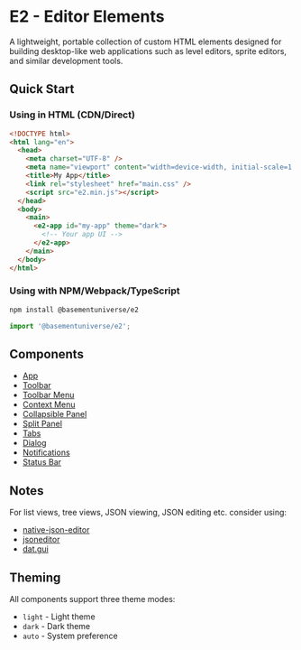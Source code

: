# E2 - Editor Elements

A lightweight, portable collection of custom HTML elements designed for building desktop-like web applications such as level editors, sprite editors, and similar development tools.

## Quick Start

### Using in HTML (CDN/Direct)

```html
<!DOCTYPE html>
<html lang="en">
  <head>
    <meta charset="UTF-8" />
    <meta name="viewport" content="width=device-width, initial-scale=1.0" />
    <title>My App</title>
    <link rel="stylesheet" href="main.css" />
    <script src="e2.min.js"></script>
  </head>
  <body>
    <main>
      <e2-app id="my-app" theme="dark">
        <!-- Your app UI -->
      </e2-app>
    </main>
  </body>
</html>
```

### Using with NPM/Webpack/TypeScript

```bash
npm install @basementuniverse/e2
```

```typescript
import '@basementuniverse/e2';
```

## Components

- [App](docs/app.md)
- [Toolbar](docs/toolbar.md)
- [Toolbar Menu](docs/toolbar-menu.md)
- [Context Menu](docs/context-menu.md)
- [Collapsible Panel](docs/collapsible-panel.md)
- [Split Panel](docs/split-panel.md)
- [Tabs](docs/tabs.md)
- [Dialog](docs/dialog.md)
- [Notifications](docs/notification.md)
- [Status Bar](docs/status-bar.md)

## Notes

For list views, tree views, JSON viewing, JSON editing etc. consider using:

- [native-json-editor](https://www.npmjs.com/package/native-json-editor)
- [jsoneditor](https://www.npmjs.com/package/jsoneditor)
- [dat.gui](https://www.npmjs.com/package/dat.gui)

## Theming

All components support three theme modes:

- `light` - Light theme
- `dark` - Dark theme
- `auto` - System preference
